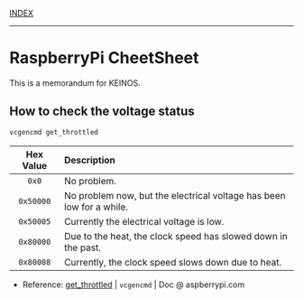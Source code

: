 [INDEX](../)

---

# RaspberryPi CheetSheet

This is a memorandum for KEINOS.

## How to check the voltage status

```bash
vcgencmd get_throttled
```

| Hex Value | Description |
| :--: | :--- |
| `0x0` | No problem. |
| `0x50000` | No problem now, but the electrical voltage has been low for a while.|
| `0x50005` | Currently the electrical voltage is low. |
| `0x80000` | Due to the heat, the clock speed has slowed down in the past. |
| `0x80008` | Currently, the clock speed slows down due to heat. |

- Reference:
  [get_throttled](https://www.raspberrypi.com/documentation/computers/os.html#get_throttled) | `vcgencmd` | Doc @ aspberrypi.com
